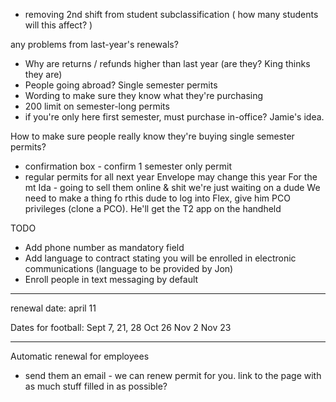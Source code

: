 - removing 2nd shift from student subclassification
( how many students will this affect? )

any problems from last-year's renewals?

- Why are returns / refunds higher than last year (are they? King thinks they are)
- People going abroad? Single semester permits
- Wording to make sure they know what they're purchasing
- 200 limit on semester-long permits
- if you're only here first semester, must purchase in-office? Jamie's idea.

How to make sure people really know they're buying single semester permits?
- confirmation box - confirm 1 semester only permit
- regular permits for all next year
Envelope may change this year
For the mt Ida - going to sell them online & shit we're just waiting on a dude
We need to make a thing fo rthis dude to log into Flex, give him PCO privileges (clone a PCO). He'll get the T2 app on the handheld

TODO
- Add phone number as mandatory field
- Add language to contract stating you will be enrolled in electronic communications (language to be provided by Jon)
- Enroll people in text messaging by default

---

renewal date: april 11

Dates for football:
Sept 7, 21, 28
Oct 26
Nov 2
Nov 23

----
Automatic renewal for employees
- send them an email - we can renew permit for you. link to the page
with as much stuff filled in as possible?
